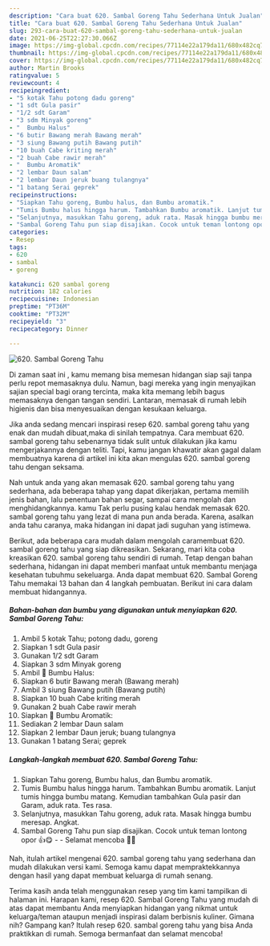 ```yaml
---
description: "Cara buat 620. Sambal Goreng Tahu Sederhana Untuk Jualan"
title: "Cara buat 620. Sambal Goreng Tahu Sederhana Untuk Jualan"
slug: 293-cara-buat-620-sambal-goreng-tahu-sederhana-untuk-jualan
date: 2021-06-25T22:27:30.066Z
image: https://img-global.cpcdn.com/recipes/77114e22a179da11/680x482cq70/620-sambal-goreng-tahu-foto-resep-utama.jpg
thumbnail: https://img-global.cpcdn.com/recipes/77114e22a179da11/680x482cq70/620-sambal-goreng-tahu-foto-resep-utama.jpg
cover: https://img-global.cpcdn.com/recipes/77114e22a179da11/680x482cq70/620-sambal-goreng-tahu-foto-resep-utama.jpg
author: Martin Brooks
ratingvalue: 5
reviewcount: 4
recipeingredient:
- "5 kotak Tahu potong dadu goreng"
- "1 sdt Gula pasir"
- "1/2 sdt Garam"
- "3 sdm Minyak goreng"
- "  Bumbu Halus"
- "6 butir Bawang merah Bawang merah"
- "3 siung Bawang putih Bawang putih"
- "10 buah Cabe kriting merah"
- "2 buah Cabe rawir merah"
- "  Bumbu Aromatik"
- "2 lembar Daun salam"
- "2 lembar Daun jeruk buang tulangnya"
- "1 batang Serai geprek"
recipeinstructions:
- "Siapkan Tahu goreng, Bumbu halus, dan Bumbu aromatik."
- "Tumis Bumbu halus hingga harum. Tambahkan Bumbu aromatik. Lanjut tumis hingga bumbu matang. Kemudian tambahkan Gula pasir dan Garam, aduk rata. Tes rasa."
- "Selanjutnya, masukkan Tahu goreng, aduk rata. Masak hingga bumbu meresap. Angkat."
- "Sambal Goreng Tahu pun siap disajikan. Cocok untuk teman lontong opor 👍😋  Selamat mencoba 🙏😊"
categories:
- Resep
tags:
- 620
- sambal
- goreng

katakunci: 620 sambal goreng 
nutrition: 182 calories
recipecuisine: Indonesian
preptime: "PT36M"
cooktime: "PT32M"
recipeyield: "3"
recipecategory: Dinner

---
```



![620. Sambal Goreng Tahu](https://img-global.cpcdn.com/recipes/77114e22a179da11/680x482cq70/620-sambal-goreng-tahu-foto-resep-utama.jpg)

Di zaman  saat ini , kamu memang bisa memesan hidangan siap saji tanpa perlu repot memasaknya dulu. Namun, bagi mereka yang ingin menyajikan sajian special bagi orang tercinta, maka kita memang lebih bagus memasaknya dengan tangan sendiri. Lantaran, memasak di rumah lebih higienis dan bisa menyesuaikan dengan kesukaan keluarga.

Jika anda sedang mencari inspirasi resep 620. sambal goreng tahu yang enak dan mudah dibuat,maka di sinilah tempatnya. Cara membuat 620. sambal goreng tahu  sebenarnya tidak sulit untuk dilakukan jika kamu mengerjakannya dengan teliti. Tapi, kamu jangan khawatir akan gagal dalam membuatnya 
karena di artikel ini kita akan mengulas 620. sambal goreng tahu dengan seksama.  



Nah untuk anda yang akan memasak 620. sambal goreng tahu yang sederhana, ada beberapa tahap yang dapat dikerjakan, pertama memilih jenis bahan, lalu penentuan bahan segar, sampai cara mengolah dan menghidangkannya. kamu Tak perlu pusing kalau hendak memasak 620. sambal goreng tahu yang lezat di mana pun anda berada. Karena, asalkan anda  tahu caranya, maka hidangan ini dapat jadi suguhan yang istimewa.

Berikut, ada beberapa cara mudah dalam mengolah caramembuat 620. sambal goreng tahu yang siap dikreasikan. Sekarang, mari kita coba kreasikan 620. sambal goreng tahu sendiri di rumah. Tetap dengan bahan sederhana, hidangan ini dapat memberi manfaat untuk membantu menjaga kesehatan tubuhmu sekeluarga. Anda dapat membuat 620. Sambal Goreng Tahu memakai 13 bahan dan 4 langkah pembuatan. Berikut ini cara dalam membuat hidangannya.

<!--inarticleads1-->

##### Bahan-bahan dan bumbu yang digunakan untuk menyiapkan 620. Sambal Goreng Tahu:

1. Ambil 5 kotak Tahu; potong dadu, goreng
1. Siapkan 1 sdt Gula pasir
1. Gunakan 1/2 sdt Garam
1. Siapkan 3 sdm Minyak goreng
1. Ambil  📌 Bumbu Halus:
1. Siapkan 6 butir Bawang merah (Bawang merah)
1. Ambil 3 siung Bawang putih (Bawang putih)
1. Siapkan 10 buah Cabe kriting merah
1. Gunakan 2 buah Cabe rawir merah
1. Siapkan  📌 Bumbu Aromatik:
1. Sediakan 2 lembar Daun salam
1. Siapkan 2 lembar Daun jeruk; buang tulangnya
1. Gunakan 1 batang Serai; geprek




<!--inarticleads2-->

##### Langkah-langkah membuat 620. Sambal Goreng Tahu:

1. Siapkan Tahu goreng, Bumbu halus, dan Bumbu aromatik.
1. Tumis Bumbu halus hingga harum. Tambahkan Bumbu aromatik. Lanjut tumis hingga bumbu matang. Kemudian tambahkan Gula pasir dan Garam, aduk rata. Tes rasa.
1. Selanjutnya, masukkan Tahu goreng, aduk rata. Masak hingga bumbu meresap. Angkat.
1. Sambal Goreng Tahu pun siap disajikan. Cocok untuk teman lontong opor 👍😋 -  - Selamat mencoba 🙏😊




Nah, itulah artikel mengenai  620. sambal goreng tahu  yang sederhana dan mudah dilakukan versi kami. Semoga kamu dapat mempraktekkannya dengan hasil yang dapat membuat keluarga di rumah senang. 

Terima kasih anda telah menggunakan resep yang tim kami tampilkan di halaman ini. Harapan kami, resep  620. Sambal Goreng Tahu yang mudah di atas dapat membantu Anda menyiapkan hidangan yang nikmat untuk keluarga/teman ataupun menjadi inspirasi dalam berbisnis kuliner. Gimana nih? Gampang kan? Itulah resep 620. sambal goreng tahu yang bisa Anda praktikkan di rumah. Semoga bermanfaat dan selamat mencoba!

